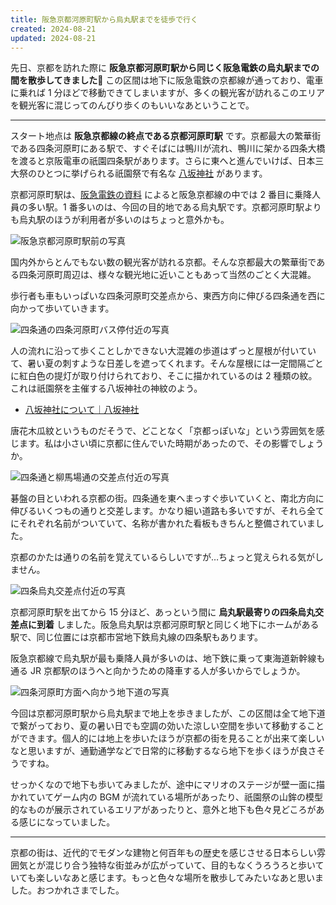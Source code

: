 ```yaml
---
title: 阪急京都河原町駅から烏丸駅までを徒歩で行く
created: 2024-08-21
updated: 2024-08-21
---
```


先日、京都を訪れた際に **阪急京都河原町駅から同じく阪急電鉄の烏丸駅までの間を散歩してきました🚶** この区間は地下に阪急電鉄の京都線が通っており、電車に乗れば 1 分ほどで移動できてしまいますが、多くの観光客が訪れるこのエリアを観光客に混じってのんびり歩くのもいいなあということで。

---

スタート地点は **阪急京都線の終点である京都河原町駅** です。京都最大の繁華街である四条河原町にある駅で、すぐそばには鴨川が流れ、鴨川に架かる四条大橋を渡ると京阪電車の祇園四条駅があります。さらに東へと進んでいけば、日本三大祭のひとつに挙げられる祇園祭で有名な [八坂神社](https://www.yasaka-jinja.or.jp/) があります。

京都河原町駅は、[阪急電鉄の資料](https://www.hankyu.co.jp/station/passenger/index.html) によると阪急京都線の中では 2 番目に乗降人員の多い駅。1 番多いのは、今回の目的地である烏丸駅です。京都河原町駅よりも烏丸駅のほうが利用者が多いのはちょっと意外かも。

![阪急京都河原町駅前の写真](ae41c536-5d97-49c3-7c37-0b5ba43f4c00)

国内外からとんでもない数の観光客が訪れる京都。そんな京都最大の繁華街である四条河原町周辺は、様々な観光地に近いこともあって当然のごとく大混雑。

歩行者も車もいっぱいな四条河原町交差点から、東西方向に伸びる四条通を西に向かって歩いていきます。

![四条通の四条河原町バス停付近の写真](91d8a1dc-85f2-4d8d-36cc-8b3229079000)

人の流れに沿って歩くことしかできない大混雑の歩道はずっと屋根が付いていて、暑い夏の刺すような日差しを遮ってくれます。そんな屋根には一定間隔ごとに紅白色の提灯が取り付けられており、そこに描かれているのは 2 種類の紋。これは祇園祭を主催する八坂神社の神紋のよう。

- [八坂神社について｜八坂神社](https://www.yasaka-jinja.or.jp/about/)

唐花木瓜紋というものだそうで、どことなく「京都っぽいな」という雰囲気を感じます。私は小さい頃に京都に住んでいた時期があったので、その影響でしょうか。

![四条通と柳馬場通の交差点付近の写真](3c56343c-74b2-463b-21c0-6ea5d853ca00)

碁盤の目といわれる京都の街。四条通を東へまっすぐ歩いていくと、南北方向に伸びるいくつもの通りと交差します。かなり細い道路も多いですが、それら全てにそれぞれ名前がついていて、名称が書かれた看板もきちんと整備されていました。

京都のかたは通りの名前を覚えているらしいですが…ちょっと覚えられる気がしません。

![四条烏丸交差点付近の写真](78f3f2d2-46d8-4942-6290-076429bbfa00)

京都河原町駅を出てから 15 分ほど、あっという間に **烏丸駅最寄りの四条烏丸交差点に到着** しました。阪急烏丸駅は京都河原町駅と同じく地下にホームがある駅で、同じ位置には京都市営地下鉄烏丸線の四条駅もあります。

阪急京都線で烏丸駅が最も乗降人員が多いのは、地下鉄に乗って東海道新幹線も通る JR 京都駅のほうへと向かうための降車する人が多いからでしょうか。

![四条河原町方面へ向かう地下道の写真](5b2a1c51-73c0-4706-9b3b-8aafd503c200)

今回は京都河原町駅から烏丸駅まで地上を歩きましたが、この区間は全て地下道で繋がっており、夏の暑い日でも空調の効いた涼しい空間を歩いて移動することができます。個人的には地上を歩いたほうが京都の街を見ることが出来て楽しいなと思いますが、通勤通学などで日常的に移動するなら地下を歩くほうが良さそうですね。

せっかくなので地下も歩いてみましたが、途中にマリオのステージが壁一面に描かれていてゲーム内の BGM が流れている場所があったり、祇園祭の山鉾の模型的なものが展示されているエリアがあったりと、意外と地下も色々見どころがある感じになっていました。

---

京都の街は、近代的でモダンな建物と何百年もの歴史を感じさせる日本らしい雰囲気とが混じり合う独特な街並みが広がっていて、目的もなくうろうろと歩いていても楽しいなあと感じます。もっと色々な場所を散歩してみたいなあと思いました。おつかれさまでした。
